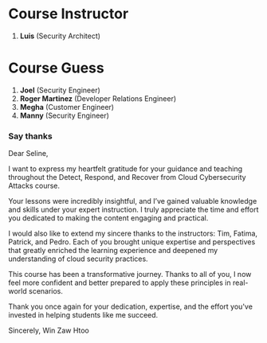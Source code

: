 # Course Instructor

1. **Luis** (Security Architect)

# Course Guess

1. **Joel** (Security Engineer)
2. **Roger Martinez** (Developer Relations Engineer)
3. **Megha** (Customer Engineer)
4. **Manny** (Security Engineer)

### Say thanks

Dear Seline,

I want to express my heartfelt gratitude for your guidance and teaching throughout the Detect, Respond, and Recover from Cloud Cybersecurity Attacks course.

Your lessons were incredibly insightful, and I’ve gained valuable knowledge and skills under your expert instruction. I truly appreciate the time and effort you dedicated to making the content engaging and practical.

I would also like to extend my sincere thanks to the instructors:
Tim, Fatima, Patrick, and Pedro.
Each of you brought unique expertise and perspectives that greatly enriched the learning experience and deepened my understanding of cloud security practices.

This course has been a transformative journey.
Thanks to all of you, I now feel more confident and better prepared to apply these principles in real-world scenarios.

Thank you once again for your dedication, expertise, and the effort you've invested in helping students like me succeed.

Sincerely,
Win Zaw Htoo

